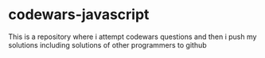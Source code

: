 # codewars-javascript
This is a repository where i attempt codewars questions and then i push my solutions including solutions of other programmers to github
